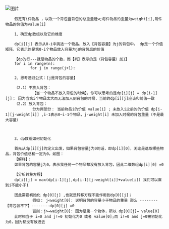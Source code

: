 ![图片](https://user-images.githubusercontent.com/38878365/186791724-9a840b1f-ee5a-4f11-950d-3d01a266abe2.png)



        假定有i件物品 ，以及一个背包且背包的总重量是w;每件物品的重量为weight[i],每件物品的价值为value[i]
        
        1、确定dp数组以及它的维度
        
        dp[i][j] 表示从0-i中挑选一个物品，放入【背包容量】为j的背包中。 dp是一个价值矩阵，它表示的是第0-i个物品放入容量为j的背包后的价值
        
        【dp的行---就是物品的个数，而【列】表示的是（背包容量）加1】
        for i in range(n):
               for j in range(j+1):
        
        2、思考递归公式：[j是背包的容量】
        
        （2.1）不放入背包：
                【当一个物品不放入背包的时候】，你可以思考的是dp[i][j] = dp[i-1][j]； 因为当第i个物品太大而无法加入到背包的时候，当前的dp[i][j]应该和前值一致
        （2.2）放入背包：
                分为两部分： 当前物品i的价值 value[i] ; 未放入i之前的的价值 dp[i-1][j-weight[i]] ,i-1表示0~i-1个物品，j-weight[i] 未加入时候的背包重量（不是最大容量）
         
         
         
        3、dp数组如何初始化
        
        首先从dp[i][j]的定义出发，如果背包容量j为0的话，即dp[i][0]，无论是选取哪些物品，背包价值总和一定为0。如图：
        【解释】：
        如果背包的容量j为0，表示我任何一个物品都没有放入背包，因此二维数组dp[i][0] =0
        
        【分析转移方程】
        dp[i][j] = max(dp[i-1][j],dp[i-1][j-weight[i]]+value[i]) 我们可以直到i不能小于1
        
        因此需要初始化 dp[0][j] ,也就是转移方程不能作用到dp[0][j]；
                假如： j<weight[0]: 说明背包的容量小于物品的重量 那么 --------【背包装不下】--------dp[0][j] =0
                否则：j>=weight[0]: 因为是第一个物体，所以 dp[0][j]= value[0]
        此时相当于 i=0 and j!=0 初始化为0 或者 value[0];而 i!=0 and j=0被初始化为0，因为都没有放进去        
        
        
